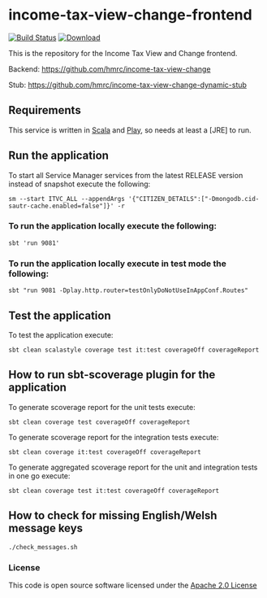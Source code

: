 # income-tax-view-change-frontend

[![Build Status](https://travis-ci.org/hmrc/income-tax-view-change-frontend.svg)](https://travis-ci.org/hmrc/income-tax-view-change-frontend) [ ![Download](https://api.bintray.com/packages/hmrc/releases/income-tax-view-change-frontend/images/download.svg) ](https://bintray.com/hmrc/releases/income-tax-view-change-frontend/_latestVersion)


This is the repository for the Income Tax View and Change frontend.

Backend: https://github.com/hmrc/income-tax-view-change

Stub: https://github.com/hmrc/income-tax-view-change-dynamic-stub

Requirements
------------

This service is written in [Scala](http://www.scala-lang.org/) and [Play](http://playframework.com/), so needs at least a [JRE] to run.


## Run the application


To start all Service Manager services from the latest RELEASE version instead of snapshot execute the following:

```
sm --start ITVC_ALL --appendArgs '{"CITIZEN_DETAILS":["-Dmongodb.cid-sautr-cache.enabled=false"]}' -r
```


### To run the application locally execute the following:

```
sbt 'run 9081'
```
### To run the application locally execute in test mode the following:

```
sbt "run 9081 -Dplay.http.router=testOnlyDoNotUseInAppConf.Routes"
```

## Test the application

To test the application execute:

```
sbt clean scalastyle coverage test it:test coverageOff coverageReport
```

## How to run sbt-scoverage plugin for the application

To generate scoverage report for the unit tests execute:

```
sbt clean coverage test coverageOff coverageReport
```

To generate scoverage report for the integration tests execute:

```
sbt clean coverage it:test coverageOff coverageReport
```

To generate aggregated scoverage report for the unit and integration tests in one go execute:

```
sbt clean coverage test it:test coverageOff coverageReport
```

## How to check for missing English/Welsh message keys

```
./check_messages.sh
```


### License

This code is open source software licensed under the [Apache 2.0 License]("http://www.apache.org/licenses/LICENSE-2.0.html")
